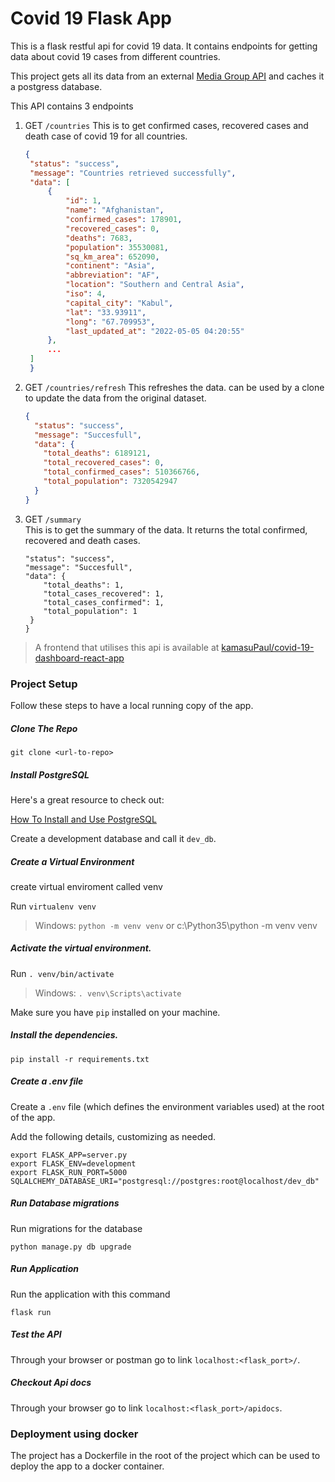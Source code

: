 # Covid 19 Flask App

This is a flask restful api for covid 19 data. It contains endpoints for getting data about covid 19 cases from different countries. 

This project gets all its data from an external  [Media Group API](https://github.com/M-Media-Group/Covid-19-API) and caches it a postgress database.

This API contains 3 endpoints

1. GET `/countries`
   This is to get confirmed cases, recovered cases and death case of covid 19 for all countries.

   ```json
   {
    "status": "success",
    "message": "Countries retrieved successfully",
    "data": [
        {
            "id": 1,
            "name": "Afghanistan",
            "confirmed_cases": 178901,
            "recovered_cases": 0,
            "deaths": 7683,
            "population": 35530081,
            "sq_km_area": 652090,
            "continent": "Asia",
            "abbreviation": "AF",
            "location": "Southern and Central Asia",
            "iso": 4,
            "capital_city": "Kabul",
            "lat": "33.93911",
            "long": "67.709953",
            "last_updated_at": "2022-05-05 04:20:55"
        },
        ...
    ]
    }
   ```

2. GET `/countries/refresh`
   This refreshes the data. can be used by a clone to update the data from the original dataset.

   ```json
   {
     "status": "success",
     "message": "Succesfull",
     "data": {
       "total_deaths": 6189121,
       "total_recovered_cases": 0,
       "total_confirmed_cases": 510366766,
       "total_population": 7320542947
     }
   }
   ```

3. GET `/summary `  
   This is to get the summary of the data. It returns the total confirmed, recovered and death cases.
   ```json{
   "status": "success",
   "message": "Succesfull",
   "data": {
       "total_deaths": 1,
       "total_cases_recovered": 1,
       "total_cases_confirmed": 1,
       "total_population": 1
    }
   }
   ```

> A frontend that utilises this api is available at [kamasuPaul/covid-19-dashboard-react-app](https://github.com/kamasuPaul/covid-19-dashboard-react-app)

### Project Setup

Follow these steps to have a local running copy of the app.

##### Clone The Repo

`git clone <url-to-repo>`

##### Install PostgreSQL

Here's a great resource to check out:

[How To Install and Use PostgreSQL](https://www.digitalocean.com/community/tutorials/how-to-install-and-use-postgresql-on-ubuntu-18-04)

Create a development database and call it `dev_db`.

##### Create a Virtual Environment

create virtual enviroment called venv

Run `virtualenv venv`

> Windows: `python -m venv venv` or c:\Python35\python -m venv venv

##### Activate the virtual environment.

Run `. venv/bin/activate`

> Windows: `. venv\Scripts\activate`

Make sure you have `pip` installed on your machine.

##### Install the dependencies.

`pip install -r requirements.txt`

##### Create a .env file

Create a `.env` file (which defines the environment variables used) at the root of the app.

Add the following details, customizing as needed.

```
export FLASK_APP=server.py
export FLASK_ENV=development
export FLASK_RUN_PORT=5000
SQLALCHEMY_DATABASE_URI="postgresql://postgres:root@localhost/dev_db"

```

##### Run Database migrations

Run migrations for the database

`python manage.py db upgrade`

##### Run Application

Run the application with this command

`flask run`

##### Test the API

Through your browser or postman go to link `localhost:<flask_port>/`.

##### Checkout Api docs

Through your browser go to link `localhost:<flask_port>/apidocs`.

### Deployment using docker
The project has a Dockerfile in the root of the project which can be used to deploy the app to a docker container.
